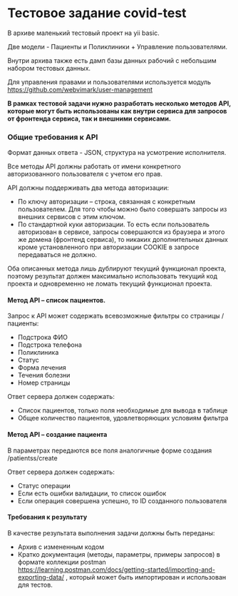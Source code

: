 # Тестовое задание covid-test

В архиве маленький тестовый проект на yii basic.

Две модели - Пациенты и Поликлиники + Управление пользователями.

Внутри архива также есть дамп базы данных рабочий с небольшим набором тестовых данных.

Для управления правами и пользователями используется модуль https://github.com/webvimark/user-management

**В рамках тестовой задачи нужно разработать несколько методов API, которые могут быть использованы как внутри сервиса для запросов от фронтенда сервиса, так и внешними сервисами.**

### Общие требования к API
Формат данных ответа - JSON, структура на усмотрение исполнителя.

Все методы API должны работать от имени конкретного авторизованного пользователя с учетом его прав.

API должны поддерживать два метода авторизации:
- По ключу авторизации – строка, связанная с конкретным пользователем. Для того чтобы можно было совершать запросы из внешних сервисов с этим ключом.
- По стандартной куки авторизации. То есть если пользователь авторизован в сервисе, запросы совершаются из браузера и этого же домена (фронтенд сервиса), то никаких дополнительных данных кроме установленного при авторизации COOKIE в запросе передаваться не должно.

Оба описанных метода лишь дублируют текущий функционал проекта, поэтому результат должен максимально использовать текущий код проекта и одновременно не ломать текущий функционал проекта.

#### Метод API – список пациентов.
Запрос к API может содержать всевозможные фильтры со страницы /пациенты:

- Подстрока ФИО
- Подстрока телефона
- Поликлиника
- Статус
- Форма лечения
- Течения болезни
- Номер страницы

Ответ сервера должен содержать:
 - Список пациентов, только поля необходимые для вывода в таблице
 - Общее количество пациентов, удовлетворяющих условиям фильтра

#### Метод API – создание пациента
В параметрах передаются все поля аналогичные форме создания  /patientss/create

Ответ сервера должен содержать:
- Статус операции
- Если есть ошибки валидации, то список ошибок
- Если операция совершена успешно, то ID созданного пользователя

#### Требования к результату
В качестве результата выполнения задачи должны быть переданы:
- Архив с измененным кодом
- Кратко документация (методы, параметры, примеры запросов) в формате коллекции postman https://learning.postman.com/docs/getting-started/importing-and-exporting-data/ , который может быть импортирован и использован для тестов.
